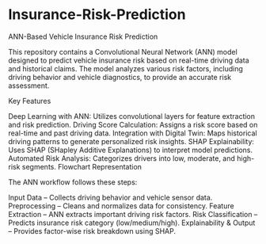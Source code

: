 # Insurance-Risk-Prediction
ANN-Based Vehicle Insurance Risk Prediction

This repository contains a Convolutional Neural Network (ANN) model designed to predict vehicle insurance risk based on real-time driving data and historical claims. The model analyzes various risk factors, including driving behavior and vehicle diagnostics, to provide an accurate risk assessment.

 Key Features

Deep Learning with ANN: Utilizes convolutional layers for feature extraction and risk prediction.
Driving Score Calculation: Assigns a risk score based on real-time and past driving data.
Integration with Digital Twin: Maps historical driving patterns to generate personalized risk insights.
SHAP Explainability: Uses SHAP (SHapley Additive Explanations) to interpret model predictions.
Automated Risk Analysis: Categorizes drivers into low, moderate, and high-risk segments.
 Flowchart Representation

The ANN workflow follows these steps:

Input Data – Collects driving behavior and vehicle sensor data.
Preprocessing – Cleans and normalizes data for consistency.
Feature Extraction – ANN extracts important driving risk factors.
Risk Classification – Predicts insurance risk category (low/medium/high).
Explainability & Output – Provides factor-wise risk breakdown using SHAP.

